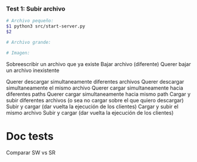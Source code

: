 ### Test 1: Subir archivo

```sh
# Archivo pequeño:
$1 python3 src/start-server.py
$2 

# Archivo grande:

# Imagen:

```

Sobreescribir un archivo que ya existe
Bajar archivo (diferente)
Querer bajar un archivo inexistente

Querer descargar simultaneamente diferentes archivos
Querer descargar simultaneamente el mismo archivo
Querer cargar simultaneamente hacia diferentes paths
Querer cargar simultaneamente hacia mismo path
Cargar y subir diferentes archivos (o sea no cargar sobre el que quiero descargar)
	Subir y cargar (dar vuelta la ejecución de los clientes)
Cargar y subir el mismo archivo
	Subir y cargar (dar vuelta la ejecución de los clientes)

# Doc tests
Comparar SW vs SR
